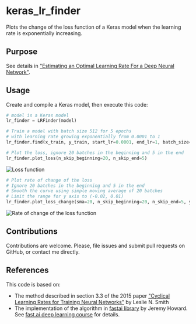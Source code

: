 # keras_lr_finder
Plots the change of the loss function of a Keras model when the learning rate is exponentially increasing.
## Purpose
See details in ["Estimating an Optimal Learning Rate For a Deep Neural Network"](https://towardsdatascience.com/estimating-optimal-learning-rate-for-a-deep-neural-network-ce32f2556ce0).

## Usage
Create and compile a Keras model, then execute this code:

```python
# model is a Keras model
lr_finder = LRFinder(model)

# Train a model with batch size 512 for 5 epochs
# with learning rate growing exponentially from 0.0001 to 1
lr_finder.find(x_train, y_train, start_lr=0.0001, end_lr=1, batch_size=512, epochs=5)
```

```python
# Plot the loss, ignore 20 batches in the beginning and 5 in the end
lr_finder.plot_loss(n_skip_beginning=20, n_skip_end=5)
```

![Loss function](https://cdn-images-1.medium.com/max/1600/1*HVj_4LWemjvOWv-cQO9y9g.png)

```python
# Plot rate of change of the loss
# Ignore 20 batches in the beginning and 5 in the end
# Smooth the curve using simple moving average of 20 batches
# Limit the range for y axis to (-0.02, 0.01)
lr_finder.plot_loss_change(sma=20, n_skip_beginning=20, n_skip_end=5, y_lim=(-0.01, 0.01))
```

![Rate of change of the loss function](https://cdn-images-1.medium.com/max/1600/1*87mKq_XomYyJE29l91K0dw.png)

## Contributions
Contributions are welcome. Please, file issues and submit pull requests on GitHub, or contact me directly.

## References
This code is based on:
- The method described in section 3.3 of the 2015 paper ["Cyclical Learning Rates for Training Neural Networks"](https://arxiv.org/abs/1506.01186) by Leslie N. Smith
- The implementation of the algorithm in [fastai library](https://github.com/fastai/fastai) by Jeremy Howard. See [fast.ai deep learning course](http://course.fast.ai/) for details.


